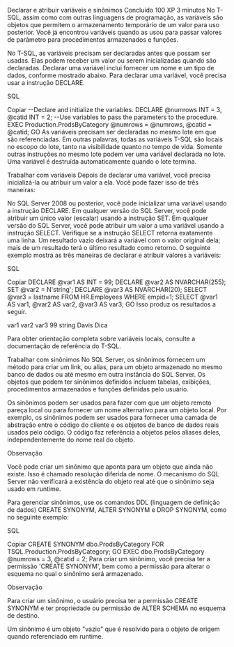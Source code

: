 Declarar e atribuir variáveis e sinônimos
Concluído
100 XP
3 minutos
No T-SQL, assim como com outras linguagens de programação, as variáveis são objetos que permitem o armazenamento temporário de um valor para uso posterior. Você já encontrou variáveis quando as usou para passar valores de parâmetro para procedimentos armazenados e funções.

No T-SQL, as variáveis precisam ser declaradas antes que possam ser usadas. Elas podem receber um valor ou serem inicializadas quando são declaradas. Declarar uma variável inclui fornecer um nome e um tipo de dados, conforme mostrado abaixo. Para declarar uma variável, você precisa usar a instrução DECLARE.

SQL

Copiar
--Declare and initialize the variables.
DECLARE @numrows INT = 3, @catid INT = 2;
--Use variables to pass the parameters to the procedure.
EXEC Production.ProdsByCategory @numrows = @numrows, @catid = @catid;
GO
As variáveis precisam ser declaradas no mesmo lote em que são referenciadas. Em outras palavras, todas as variáveis T-SQL são locais no escopo do lote, tanto na visibilidade quanto no tempo de vida. Somente outras instruções no mesmo lote podem ver uma variável declarada no lote. Uma variável é destruída automaticamente quando o lote termina.

Trabalhar com variáveis
Depois de declarar uma variável, você precisa inicializá-la ou atribuir um valor a ela. Você pode fazer isso de três maneiras:

No SQL Server 2008 ou posterior, você pode inicializar uma variável usando a instrução DECLARE.
Em qualquer versão do SQL Server, você pode atribuir um único valor (escalar) usando a instrução SET.
Em qualquer versão do SQL Server, você pode atribuir um valor a uma variável usando a instrução SELECT. Verifique se a instrução SELECT retorna exatamente uma linha. Um resultado vazio deixará a variável com o valor original dela; mais de um resultado terá o último resultado como retorno.
O seguinte exemplo mostra as três maneiras de declarar e atribuir valores a variáveis:

SQL

Copiar
DECLARE @var1 AS INT = 99;
DECLARE @var2 AS NVARCHAR(255);
SET @var2 = N'string';
DECLARE @var3 AS NVARCHAR(20);
SELECT @var3 = lastname FROM HR.Employees WHERE empid=1;
SELECT @var1 AS var1, @var2 AS var2, @var3 AS var3;
GO
Isso produz os resultados a seguir.

var1	var2	var3
99	string	Davis
 Dica

Para obter orientação completa sobre variáveis locais, consulte a documentação de referência do T-SQL.

Trabalhar com sinônimos
No SQL Server, os sinônimos fornecem um método para criar um link, ou alias, para um objeto armazenado no mesmo banco de dados ou até mesmo em outra instância do SQL Server. Os objetos que podem ter sinônimos definidos incluem tabelas, exibições, procedimentos armazenados e funções definidas pelo usuário.

Os sinônimos podem ser usados para fazer com que um objeto remoto pareça local ou para fornecer um nome alternativo para um objeto local. Por exemplo, os sinônimos podem ser usados para fornecer uma camada de abstração entre o código do cliente e os objetos de banco de dados reais usados pelo código. O código faz referência a objetos pelos aliases deles, independentemente do nome real do objeto.

 Observação

Você pode criar um sinônimo que aponta para um objeto que ainda não existe. Isso é chamado resolução diferida de nome. O mecanismo do SQL Server não verificará a existência do objeto real até que o sinônimo seja usado em runtime.

Para gerenciar sinônimos, use os comandos DDL (linguagem de definição de dados) CREATE SYNONYM, ALTER SYNONYM e DROP SYNONYM, como no seguinte exemplo:

SQL

Copiar
CREATE SYNONYM dbo.ProdsByCategory FOR TSQL.Production.ProdsByCategory;
GO
EXEC dbo.ProdsByCategory @numrows = 3, @catid = 2;
Para criar um sinônimo, você precisa ter a permissão 'CREATE SYNONYM', bem como a permissão para alterar o esquema no qual o sinônimo será armazenado.

 Observação

Para criar um sinônimo, o usuário precisa ter a permissão CREATE SYNONYM e ter propriedade ou permissão de ALTER SCHEMA no esquema de destino.

Um sinônimo é um objeto "vazio" que é resolvido para o objeto de origem quando referenciado em runtime.